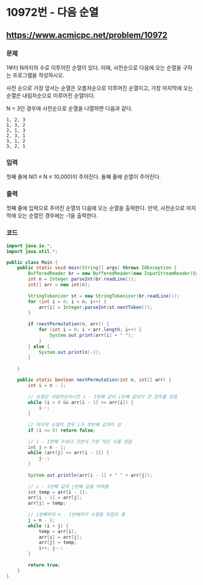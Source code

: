 # 10972번 - 다음 순열

## https://www.acmicpc.net/problem/10972

### 문제

1부터 N까지의 수로 이루어진 순열이 있다. 이때, 사전순으로 다음에 오는 순열을 구하는 프로그램을 작성하시오.

사전 순으로 가장 앞서는 순열은 오름차순으로 이루어진 순열이고, 가장 마지막에 오는 순열은 내림차순으로 이루어진 순열이다.

N = 3인 경우에 사전순으로 순열을 나열하면 다음과 같다.

```
1, 2, 3
1, 3, 2
2, 1, 3
2, 3, 1
3, 1, 2
3, 2, 1
```

### 입력

첫째 줄에 N(1 ≤ N ≤ 10,000)이 주어진다. 둘째 줄에 순열이 주어진다.

### 출력

첫째 줄에 입력으로 주어진 순열의 다음에 오는 순열을 출력한다. 만약, 사전순으로 마지막에 오는 순열인 경우에는 -1을 출력한다.

### 코드

``` java
import java.io.*;
import java.util.*;

public class Main {
	public static void main(String[] args) throws IOException {
		BufferedReader br = new BufferedReader(new InputStreamReader(System.in));
		int n = Integer.parseInt(br.readLine());
		int[] arr = new int[n];
		
		StringTokenizer st = new StringTokenizer(br.readLine());
		for (int i = 0; i < n; i++) {
			arr[i] = Integer.parseInt(st.nextToken());
		}
		
		if (nextPermutation(n, arr)) {
			for (int i = 0; i < arr.length; i++) {
				System.out.print(arr[i] + " ");
			}
		} else {
			System.out.println(-1);
		}
		
	}

	public static boolean nextPermutation(int n, int[] arr) {
		int i = n - 1;
		
		// 순열은 내림차순이니깐 i - 1번째 값이 i번째 값보다 큰 경우를 찾음
		while (i > 0 && arr[i - 1] >= arr[i]) {
			i--;
		}
		
		// 마지막 순열의 경우 i가 첫번째 값까지 감
		if (i <= 0) return false;
		
		// i - 1번째 수보다 크면서 가장 작은 수를 찾음
		int j = n - 1;
		while (arr[j] <= arr[i - 1]) {
			j--;
		}
		
		System.out.println(arr[i - 1] + " " + arr[j]);
		
		// i - 1번째 값과 j번째 값을 바꿔줌
		int temp = arr[i - 1];
		arr[i - 1] = arr[j];
		arr[j] = temp;
		
		// i번째부터 n - 1번째까지 수열을 뒤집어 줌
		j = n - 1;
		while (i < j) {
			temp = arr[i];
			arr[i] = arr[j];
			arr[j] = temp;
			i++; j--;
		}
		
		return true;
	}
}
```
